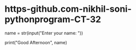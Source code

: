 # https-github.com-nikhil-soni-pythonprogram-CT-32
name = str(input("Enter your name: "))

print("Good Afternoon", name)
